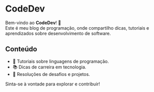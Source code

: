 # CodeDev

Bem-vindo ao **CodeDev**! 🚀  
Este é meu blog de programação, onde compartilho dicas, tutoriais e aprendizados sobre desenvolvimento de software.  

## Conteúdo
- 🚀 Tutoriais sobre linguagens de programação.
- 📚 Dicas de carreira em tecnologia.
- 🔧 Resoluções de desafios e projetos.

Sinta-se à vontade para explorar e contribuir!
